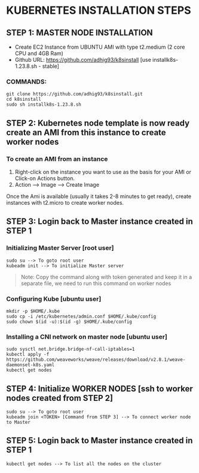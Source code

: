# KUBERNETES INSTALLATION STEPS

## STEP 1: MASTER NODE INSTALLATION

- Create EC2 Instance from UBUNTU AMI with type t2.medium (2 core CPU and 4GB Ram)
- Github URL: https://github.com/adhig93/k8sinstall [use installk8s-1.23.8.sh - stable]

### COMMANDS:
```
git clone https://github.com/adhig93/k8sinstall.git
cd k8sinstall
sudo sh installk8s-1.23.8.sh
```

## STEP 2: Kubernetes node template is now ready create an AMI from this instance to create worker nodes

### To create an AMI from an instance
1. Right-click on the instance you want to use as the basis for your AMI or Click-on Actions button.
2. Action --> Image --> Create Image

Once the Ami is available (usually it takes 2-8 minutes to get ready), create instances with t2.micro to
create worker nodes.

## STEP 3: Login back to Master instance created in STEP 1

### Initializing Master Server [root user]

```
sudo su --> To goto root user
kubeadm init --> To initialize Master server
```
>Note: Copy the command along with token generated and keep it in a separate file, we need to run this command on worker nodes

### Configuring Kube [ubuntu user]

```
mkdir -p $HOME/.kube
sudo cp -i /etc/kubernetes/admin.conf $HOME/.kube/config
sudo chown $(id -u):$(id -g) $HOME/.kube/config
```

### Installing a CNI network on master node [ubuntu user]
```
sudo sysctl net.bridge.bridge-nf-call-iptables=1
kubectl apply -f https://github.com/weaveworks/weave/releases/download/v2.8.1/weave-daemonset-k8s.yaml
kubectl get nodes
```

## STEP 4: Initialize WORKER NODES [ssh to worker nodes created from STEP 2]

```
sudo su --> To goto root user
kubeadm join <TOKEN> [Command from STEP 3] --> To connect worker node to Master
```

## STEP 5: Login back to Master instance created in STEP 1

```
kubectl get nodes --> To list all the nodes on the cluster
```
